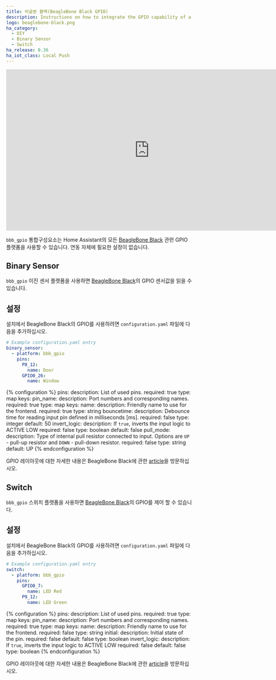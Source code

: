 ```yaml
---
title: 비글본 블랙(BeagleBone Black GPIO)
description: Instructions on how to integrate the GPIO capability of a BeagleBone Black into Home Assistant.
logo: beaglebone-black.png
ha_category:
  - DIY
  - Binary Sensor
  - Switch
ha_release: 0.36
ha_iot_class: Local Push
---
```


<div class='videoWrapper'>
<iframe width="776" height="437" src="https://www.youtube.com/embed/UIw14y82KIo" frameborder="0" allow="accelerometer; autoplay; encrypted-media; gyroscope; picture-in-picture" allowfullscreen></iframe>
</div>

`bbb_gpio` 통합구성요소는 Home Assistant의 모든 [BeagleBone Black](https://beagleboard.org/black) 관련 GPIO 플랫폼을 사용할 수 있습니다.
연동 자체에 필요한 설정이 없습니다.

## Binary Sensor

`bbb_gpio` 이진 센서 플랫폼을 사용하면 [BeagleBone Black](https://beagleboard.org/black)의 GPIO 센서값을 읽을 수 있습니다.

## 설정

설치에서 BeagleBone Black의 GPIO를 사용하려면 `configuration.yaml` 파일에 다음을 추가하십시오.

```yaml
# Example configuration.yaml entry
binary_sensor:
  - platform: bbb_gpio
    pins:
      P8_12:
        name: Door
      GPIO0_26:
        name: Window
```

{% configuration %}
pins:
  description: List of used pins.
  required: true
  type: map
  keys:
    pin_name:
      description: Port numbers and corresponding names.
      required: true
      type: map
      keys:
        name:
          description: Friendly name to use for the frontend.
          required: true
          type: string
        bouncetime:
          description: Debounce time for reading input pin defined in milliseconds [ms].
          required: false
          type: integer
          default: 50
        invert_logic:
          description: If `true`, inverts the input logic to ACTIVE LOW
          required: false
          type: boolean
          default: false
        pull_mode:
          description: Type of internal pull resistor connected to input. Options are `UP` - pull-up resistor and `DOWN` - pull-down resistor.
          required: false
          type: string
          default: UP
{% endconfiguration %}

GPIO 레이아웃에 대한 자세한 내용은 BeagleBone Black에 관한 [article](https://elinux.org/Beagleboard:BeagleBoneBlack)을 방문하십시오.

## Switch

`bbb_gpio` 스위치 플랫폼을 사용하면 [BeagleBone Black](https://beagleboard.org/black)의 GPIO를 제어 할 수 있습니다.

## 설정

설치에서 BeagleBone Black의 GPIO를 사용하려면 `configuration.yaml` 파일에 다음을 추가하십시오.

```yaml
# Example configuration.yaml entry
switch:
  - platform: bbb_gpio
    pins:
      GPIO0_7:
        name: LED Red
      P9_12:
        name: LED Green
```

{% configuration %}
pins:
  description: List of used pins.
  required: true
  type: map
  keys:
    pin_name:
      description: Port numbers and corresponding names.
      required: true
      type: map
      keys:
        name:
          description: Friendly name to use for the frontend.
          required: false
          type: string
        initial:
          description: Initial state of the pin.
          required: false
          default: false
          type: boolean
        invert_logic:
          description: If `true`, inverts the input logic to ACTIVE LOW
          required: false
          default: false
          type: boolean
{% endconfiguration %}

GPIO 레이아웃에 대한 자세한 내용은 BeagleBone Black에 관한 [article](https://elinux.org/Beagleboard:BeagleBoneBlack)을 방문하십시오.